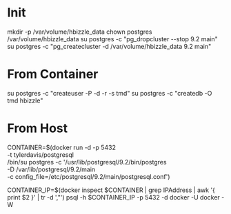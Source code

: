 # Init
mkdir -p /var/volume/hbizzle_data
chown postgres /var/volume/hbizzle_data
su postgres -c "pg_dropcluster --stop 9.2 main"
su postgres -c "pg_createcluster -d /var/volume/hbizzle_data 9.2 main"

# From Container
su postgres -c "createuser -P -d -r -s tmd"
su postgres -c "createdb -O tmd hbizzle"

# From Host
CONTAINER=$(docker run -d -p 5432 \
  -t tylerdavis/postgresql \
  /bin/su postgres -c '/usr/lib/postgresql/9.2/bin/postgres \
    -D /var/lib/postgresql/9.2/main \
    -c config_file=/etc/postgresql/9.2/main/postgresql.conf')

CONTAINER_IP=$(docker inspect $CONTAINER | grep IPAddress | awk '{ print $2 }' | tr -d ',"')
psql -h $CONTAINER_IP -p 5432 -d docker -U docker -W